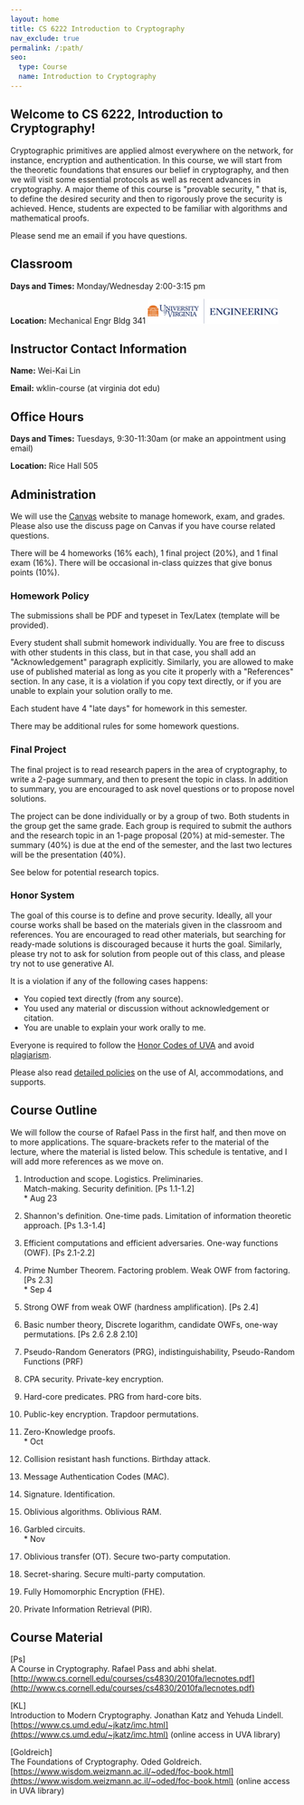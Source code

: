 ```yaml
---
layout: home
title: CS 6222 Introduction to Cryptography
nav_exclude: true
permalink: /:path/
seo:
  type: Course
  name: Introduction to Cryptography
---
```


Welcome to CS 6222, Introduction to Cryptography!
----------------------------------------

Cryptographic primitives are applied almost everywhere on the network, for instance, encryption and authentication. In this course, we will start from the theoretic foundations that ensures our belief in cryptography, and then we will visit some essential protocols as well as recent advances in cryptography. A major theme of this course is "provable security, " that is, to define the desired security and then to rigorously prove the security is achieved. Hence, students are expected to be familiar with algorithms and mathematical proofs.

Please send me an email if you have questions.

Classroom
---------

**Days and Times:** Monday/Wednesday 2:00-3:15 pm

**Location:** Mechanical Engr Bldg 341 ![UVA Engineering](assets/images/uva-eng.png)

Instructor Contact Information
------------------------------

**Name:** Wei-Kai Lin

**Email:** wklin-course (at virginia dot edu)

Office Hours
------------

**Days and Times:** Tuesdays, 9:30-11:30am (or make an appointment using email)

**Location:** Rice Hall 505

Administration
--------------

We will use the [Canvas](https://canvas.its.virginia.edu) website to manage homework, exam, and grades. Please also use the discuss page on Canvas if you have course related questions.

There will be 4 homeworks (16% each), 1 final project (20%), and 1 final exam (16%). There will be occasional in-class quizzes that give bonus points (10%).

### Homework Policy

The submissions shall be PDF and typeset in Tex/Latex (template will be provided).

Every student shall submit homework individually. You are free to discuss with other students in this class, but in that case, you shall add an "Acknowledgement" paragraph explicitly. Similarly, you are allowed to make use of published material as long as you cite it properly with a "References" section. In any case, it is a violation if you copy text directly, or if you are unable to explain your solution orally to me.

Each student have 4 "late days" for homework in this semester.

There may be additional rules for some homework questions.

### Final Project

The final project is to read research papers in the area of cryptography, to write a 2-page summary, and then to present the topic in class. In addition to summary, you are encouraged to ask novel questions or to propose novel solutions.

The project can be done individually or by a group of two. Both students in the group get the same grade. Each group is required to submit the authors and the research topic in an 1-page proposal (20%) at mid-semester. The summary (40%) is due at the end of the semester, and the last two lectures will be the presentation (40%).

See below for potential research topics.

### Honor System

The goal of this course is to define and prove security. Ideally, all your course works shall be based on the materials given in the classroom and references. You are encouraged to read other materials, but searching for ready-made solutions is discouraged because it hurts the goal. Similarly, please try not to ask for solution from people out of this class, and please try not to use generative AI.

It is a violation if any of the following cases happens:
 - You copied text directly (from any source).
 - You used any material or discussion without acknowledgement or citation.
 - You are unable to explain your work orally to me.

Everyone is required to follow the [Honor Codes of UVA](https://honor.virginia.edu/academic-fraud) and avoid [plagiarism](https://honor.virginia.edu/plagiarism-supplement).

Please also read [detailed policies](uva_support.md) on the use of AI, accommodations, and supports.

Course Outline
--------------

We will follow the course of Rafael Pass in the first half, and then move on to more applications. The square-brackets refer to the material of the lecture, where the material is listed below. This schedule is tentative, and I will add more references as we move on.

1.  Introduction and scope. Logistics. Preliminaries.  
    Match-making. Security definition. \[Ps 1.1-1.2\]  
    \* Aug 23  
    
2.  Shannon's definition. One-time pads. Limitation of information theoretic approach. \[Ps 1.3-1.4\]
3.  Efficient computations and efficient adversaries. One-way functions (OWF). \[Ps 2.1-2.2\]
4.  Prime Number Theorem. Factoring problem. Weak OWF from factoring. \[Ps 2.3\]  
    \* Sep 4  
    
5.  Strong OWF from weak OWF (hardness amplification). \[Ps 2.4\]
6.  Basic number theory, Discrete logarithm, candidate OWFs, one-way permutations. \[Ps 2.6 2.8 2.10\]
7.  Pseudo-Random Generators (PRG), indistinguishability, Pseudo-Random Functions (PRF)
8.  CPA security. Private-key encryption.
9.  Hard-core predicates. PRG from hard-core bits.
10.  Public-key encryption. Trapdoor permutations.
11.  Zero-Knowledge proofs.  
    \* Oct  
    
12.  Collision resistant hash functions. Birthday attack.
13.  Message Authentication Codes (MAC).  
    
14.  Signature. Identification.
15.  Oblivious algorithms. Oblivious RAM.
16.  Garbled circuits.  
    \* Nov  
    
17.  Oblivious transfer (OT). Secure two-party computation.  
    
18.  Secret-sharing. Secure multi-party computation.  
    
19.  Fully Homomorphic Encryption (FHE).
20.  Private Information Retrieval (PIR).

Course Material
---------------

\[Ps\]  
A Course in Cryptography. Rafael Pass and abhi shelat.  
[http://www.cs.cornell.edu/courses/cs4830/2010fa/lecnotes.pdf](http://www.cs.cornell.edu/courses/cs4830/2010fa/lecnotes.pdf)

\[KL\]  
Introduction to Modern Cryptography. Jonathan Katz and Yehuda Lindell.  
[https://www.cs.umd.edu/~jkatz/imc.html](https://www.cs.umd.edu/~jkatz/imc.html) (online access in UVA library)

\[Goldreich\]  
The Foundations of Cryptography. Oded Goldreich.  
[https://www.wisdom.weizmann.ac.il/~oded/foc-book.html](https://www.wisdom.weizmann.ac.il/~oded/foc-book.html) (online access in UVA library)

